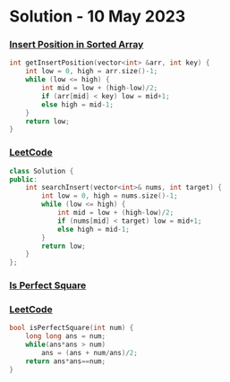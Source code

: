 # Solution - 10 May 2023

### [Insert Position in Sorted Array](https://workat.tech/problem-solving/practice/insert-position-in-sorted-array)

```cpp
int getInsertPosition(vector<int> &arr, int key) {
	int low = 0, high = arr.size()-1;
	while (low <= high) {
		int mid = low + (high-low)/2;
		if (arr[mid] < key) low = mid+1;
		else high = mid-1;
	}
	return low;
}
```
### [LeetCode](https://leetcode.com/problems/search-insert-position/)
```cpp
class Solution {
public:
	int searchInsert(vector<int>& nums, int target) {
		int low = 0, high = nums.size()-1;
		while (low <= high) {
			int mid = low + (high-low)/2;
			if (nums[mid] < target) low = mid+1;
			else high = mid-1;
		}
		return low;
	}
};
```

### [Is Perfect Square](https://workat.tech/problem-solving/practice/is-perfect-square)
### [LeetCode](https://leetcode.com/problems/valid-perfect-square/)
```cpp
bool isPerfectSquare(int num) {
	long long ans = num;
	while(ans*ans > num)
		ans = (ans + num/ans)/2;
	return ans*ans==num;
}
```
